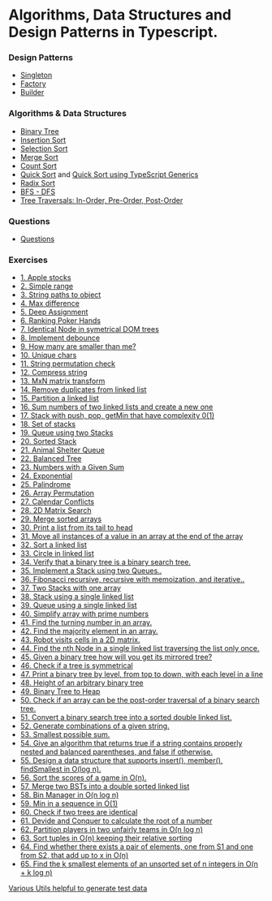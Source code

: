 # Algorithms, Data Structures and Design Patterns in Typescript.

### Design Patterns

- <a href="https://github.com/AvraamMavridis/FE-questions-answers/blob/master/patterns/Singleton.md">Singleton</a>
- <a href="https://github.com/AvraamMavridis/FE-questions-answers/blob/master/patterns/Factory.md">Factory</a>
- <a href="https://github.com/AvraamMavridis/FE-questions-answers/blob/master/patterns/Builder.md">Builder</a>

### Algorithms & Data Structures

- <a href="https://github.com/AvraamMavridis/FE-questions-answers/blob/master/algorithms/binarytree.md">Binary Tree</a>
- <a href="https://github.com/AvraamMavridis/FE-questions-answers/blob/master/algorithms/insertionSort.md">Insertion Sort</a>
- <a href="https://github.com/AvraamMavridis/FE-questions-answers/blob/master/algorithms/selectionSort.md">Selection  Sort</a>
- <a href="https://github.com/AvraamMavridis/FE-questions-answers/blob/master/algorithms/mergeSort.md">Merge  Sort</a>
- <a href="https://github.com/AvraamMavridis/FE-questions-answers/blob/master/algorithms/countSort.md">Count  Sort</a>
- <a href="https://github.com/AvraamMavridis/FE-questions-answers/blob/master/algorithms/quickSort.md">Quick  Sort</a> and <a href="algorithms/quickSort_generic.md">Quick Sort using TypeScript Generics<a/>
- <a href="https://github.com/AvraamMavridis/FE-questions-answers/blob/master/algorithms/radixSort.md">Radix  Sort</a>
- <a href="https://github.com/AvraamMavridis/FE-questions-answers/blob/master/algorithms/bfs-dfs.md">BFS - DFS</a>
- <a href="https://github.com/AvraamMavridis/FE-questions-answers/blob/master/algorithms/tree_traversal.md">Tree Traversals: In-Order, Pre-Order, Post-Order</a>

### Questions

- <a href="https://github.com/AvraamMavridis/FE-questions-answers/blob/master/questions.md">Questions</a>

### Exercises

- <a href="https://github.com/AvraamMavridis/FE-questions-answers/blob/master/exercises/exercise1.md">1. Apple stocks</a>
- <a href="https://github.com/AvraamMavridis/FE-questions-answers/blob/master/exercises/exercise2.md">2. Simple range</a>
- <a href="https://github.com/AvraamMavridis/FE-questions-answers/blob/master/exercises/exercise3.md">3. String paths to object</a>
- <a href="https://github.com/AvraamMavridis/FE-questions-answers/blob/master/exercises/exercise4.md">4. Max difference</a>
- <a href="https://github.com/AvraamMavridis/FE-questions-answers/blob/master/exercises/exercise5.md">5. Deep Assignment</a>
- <a href="https://github.com/AvraamMavridis/FE-questions-answers/blob/master/exercises/exercise6.md">6. Ranking Poker Hands</a>
- <a href="https://github.com/AvraamMavridis/FE-questions-answers/blob/master/exercises/exercise7.md">7. Identical Node in symetrical DOM trees</a>
- <a href="https://github.com/AvraamMavridis/FE-questions-answers/blob/master/exercises/exercise8.md">8. Implement debounce</a>
- <a href="https://github.com/AvraamMavridis/FE-questions-answers/blob/master/exercises/exercise9.md">9. How many are smaller than me?</a>
- <a href="https://github.com/AvraamMavridis/FE-questions-answers/blob/master/exercises/exercise10.md">10. Unique chars</a>
- <a href="https://github.com/AvraamMavridis/FE-questions-answers/blob/master/exercises/exercise11.md">11. String permutation check</a>
- <a href="https://github.com/AvraamMavridis/FE-questions-answers/blob/master/exercises/exercise12.md">12. Compress string</a>
- <a href="https://github.com/AvraamMavridis/FE-questions-answers/blob/master/exercises/exercise13.md">13. MxN matrix transform</a>
- <a href="https://github.com/AvraamMavridis/FE-questions-answers/blob/master/exercises/exercise14.md">14. Remove duplicates from linked list</a>
- <a href="https://github.com/AvraamMavridis/FE-questions-answers/blob/master/exercises/exercise15.md">15. Partition a linked list</a>
- <a href="https://github.com/AvraamMavridis/FE-questions-answers/blob/master/exercises/exercise16.md">16. Sum numbers of two linked lists and create a new one</a>
- <a href="https://github.com/AvraamMavridis/FE-questions-answers/blob/master/exercises/exercise17.md">17. Stack with push, pop, getMin that have complexity 0(1)</a>
- <a href="https://github.com/AvraamMavridis/FE-questions-answers/blob/master/exercises/exercise18.md">18. Set of stacks</a>
- <a href="https://github.com/AvraamMavridis/FE-questions-answers/blob/master/exercises/exercise19.md">19. Queue using two Stacks</a>
- <a href="https://github.com/AvraamMavridis/FE-questions-answers/blob/master/exercises/exercise20.md">20. Sorted Stack</a>
- <a href="https://github.com/AvraamMavridis/FE-questions-answers/blob/master/exercises/exercise21.md">21. Animal Shelter Queue</a>
- <a href="https://github.com/AvraamMavridis/FE-questions-answers/blob/master/exercises/exercise22.md">22. Balanced Tree</a>
- <a href="https://github.com/AvraamMavridis/FE-questions-answers/blob/master/exercises/exercise23.md">23. Numbers with a Given Sum</a>
- <a href="https://github.com/AvraamMavridis/FE-questions-answers/blob/master/exercises/exercise24.md">24. Exponential</a>
- <a href="https://github.com/AvraamMavridis/FE-questions-answers/blob/master/exercises/exercise25.md">25. Palindrome</a>
- <a href="https://github.com/AvraamMavridis/FE-questions-answers/blob/master/exercises/exercise26.md">26. Array Permutation</a>
- <a href="https://github.com/AvraamMavridis/FE-questions-answers/blob/master/exercises/exercise27.md">27. Calendar Conflicts</a>
- <a href="https://github.com/AvraamMavridis/FE-questions-answers/blob/master/exercises/exercise28.md">28. 2D Matrix Search</a>
- <a href="https://github.com/AvraamMavridis/FE-questions-answers/blob/master/exercises/exercise29.md">29. Merge sorted arrays</a>
- <a href="https://github.com/AvraamMavridis/FE-questions-answers/blob/master/exercises/exercise30.md">30. Print a list from its tail to head</a>
- <a href="https://github.com/AvraamMavridis/FE-questions-answers/blob/master/exercises/exercise31.md">31. Move all instances of a value in an array at the end of the array</a>
- <a href="https://github.com/AvraamMavridis/FE-questions-answers/blob/master/exercises/exercise32.md">32. Sort a linked list</a>
- <a href="https://github.com/AvraamMavridis/FE-questions-answers/blob/master/exercises/exercise33.md">33. Circle in linked list</a>
- <a href="https://github.com/AvraamMavridis/FE-questions-answers/blob/master/exercises/exercise34.md">34. Verify that a binary tree is a binary search tree.</a>
- <a href="https://github.com/AvraamMavridis/FE-questions-answers/blob/master/exercises/exercise35.md">35. Implement a Stack using two Queues..</a>
- <a href="https://github.com/AvraamMavridis/FE-questions-answers/blob/master/exercises/exercise36.md">36. Fibonacci recursive, recursive with memoization, and iterative..</a>
- <a href="https://github.com/AvraamMavridis/FE-questions-answers/blob/master/exercises/exercise37.md">37. Two Stacks with one array</a>
- <a href="https://github.com/AvraamMavridis/FE-questions-answers/blob/master/exercises/exercise38.md">38. Stack using a single linked list</a>
- <a href="https://github.com/AvraamMavridis/FE-questions-answers/blob/master/exercises/exercise39.md">39. Queue using a single linked list</a>
- <a href="https://github.com/AvraamMavridis/FE-questions-answers/blob/master/exercises/exercise40.md">40. Simplify array with prime numbers</a>
- <a href="https://github.com/AvraamMavridis/FE-questions-answers/blob/master/exercises/exercise41.md">41. Find the turning number in an array.</a>
- <a href="https://github.com/AvraamMavridis/FE-questions-answers/blob/master/exercises/exercise42.md">42. Find the majority element in an array.</a>
- <a href="https://github.com/AvraamMavridis/FE-questions-answers/blob/master/exercises/exercise43.md">43. Robot visits cells in a 2D matrix.</a>
- <a href="https://github.com/AvraamMavridis/FE-questions-answers/blob/master/exercises/exercise44.md">44. Find the nth Node in a single linked list traversing the list only once.</a>
- <a href="https://github.com/AvraamMavridis/FE-questions-answers/blob/master/exercises/exercise45.md">45. Given a binary tree how will you get its mirrored tree?</a>
- <a href="https://github.com/AvraamMavridis/FE-questions-answers/blob/master/exercises/exercise46.md">46. Check if a tree is symmetrical</a>
- <a href="https://github.com/AvraamMavridis/FE-questions-answers/blob/master/exercises/exercise47.md">47. Print a binary tree by level, from top to down, with each level in a line</a>
- <a href="https://github.com/AvraamMavridis/FE-questions-answers/blob/master/exercises/exercise48.md">48. Height of an arbitrary binary tree</a>
- <a href="https://github.com/AvraamMavridis/FE-questions-answers/blob/master/exercises/exercise49.md">49. Binary Tree to Heap</a>
- <a href="https://github.com/AvraamMavridis/FE-questions-answers/blob/master/exercises/exercise50.md">50. Check if an array can be the post-order traversal of a binary search tree.</a>
- <a href="https://github.com/AvraamMavridis/FE-questions-answers/blob/master/exercises/exercise51.md">51. Convert a binary search tree into a sorted double linked list.</a>
- <a href="https://github.com/AvraamMavridis/FE-questions-answers/blob/master/exercises/exercise52.md">52. Generate combinations of a given string.</a>
- <a href="https://github.com/AvraamMavridis/FE-questions-answers/blob/master/exercises/exercise53.md">53. Smallest possible sum.</a>
- <a href="https://github.com/AvraamMavridis/FE-questions-answers/blob/master/exercises/exercise54.md">54. Give an algorithm that returns true if a string contains properly nested and balanced parentheses, and false if otherwise.</a>
- <a href="https://github.com/AvraamMavridis/FE-questions-answers/blob/master/exercises/exercise55.md">55. Design a data structure that supports insert(), member(), findSmallest in O(log n).</a>
- <a href="https://github.com/AvraamMavridis/FE-questions-answers/blob/master/exercises/exercise56.md">56. Sort the scores of a game in O(n).</a>
- <a href="https://github.com/AvraamMavridis/FE-questions-answers/blob/master/exercises/exercise57.md">57. Merge two BSTs into a double sorted linked list</a>
- <a href="https://github.com/AvraamMavridis/FE-questions-answers/blob/master/exercises/exercise58.md">58. Bin Manager in O(n log n)</a>
- <a href="https://github.com/AvraamMavridis/FE-questions-answers/blob/master/exercises/exercise59.md">59. Min in a sequence in O(1)</a>
- <a href="https://github.com/AvraamMavridis/FE-questions-answers/blob/master/exercises/exercise60.md">60. Check if two trees are identical</a>
- <a href="https://github.com/AvraamMavridis/FE-questions-answers/blob/master/exercises/exercise61.md">61. Devide and Conquer to calculate the root of a number</a>
- <a href="https://github.com/AvraamMavridis/FE-questions-answers/blob/master/exercises/exercise62.md">62. Partition players in two unfairly teams in O(n log n)</a>
- <a href="https://github.com/AvraamMavridis/FE-questions-answers/blob/master/exercises/exercise63.md">63. Sort tuples in O(n) keeping their relative sorting</a>
- <a href="https://github.com/AvraamMavridis/FE-questions-answers/blob/master/exercises/exercise64.md">64. Find whether there exists a pair of elements, one from S1 and one from S2, that add up to x in O(n)</a>
- <a href="https://github.com/AvraamMavridis/FE-questions-answers/blob/master/exercises/exercise65.md">65. Find the k smallest elements of an unsorted set of n integers in O(n + k log n)</a>

<a href="https://github.com/AvraamMavridis/FE-questions-answers/blob/master/exercises/exerciseUtils.md">Various Utils helpful to generate test data</a>
